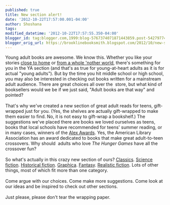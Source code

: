 ```yaml
---
published: true
title: New section alert!
date: '2012-10-22T17:57:00.001-04:00'
author: Shoshana
tags: 
modified_datetime: '2012-10-22T17:57:55.350-04:00'
blogger_id: tag:blogger.com,1999:blog-5767374071871443859.post-542797741817155130
blogger_orig_url: https://brooklinebooksmith.blogspot.com/2012/10/new-section-alert.html
---
```


Young adult books are awesome. We know this. Whether you like your stories <a href="https://www.brooklinebooksmith-shop.com/book/9780142413432">close to home</a> or <a href="https://www.brooklinebooksmith-shop.com/book/9780763645762">from a whole 'nother world</a>, there's something for you in the YA section (and that's as true for young-at-heart adults as it is for actual "young adults"). But by the time you hit middle school or high school, you may also be interested in checking out books written for a mainstream adult audience. There are great choices all over the &nbsp;store, but what kind of booksellers would we be if we just said, "Adult books are that way" and pointed?<br /><br />That's why we've created a new section of great adult reads for teens, gift-wrapped just for you. (Yes, the shelves are actually gift-wrapped to make them easier to find. No, it is not easy to gift-wrap a bookshelf.) The suggestions we've placed there are books we loved ourselves as teens, books that local schools have recommended for teens' summer reading, or in many cases, winners of the <a href="https://www.ala.org/yalsa/booklists/alex">Alex Awards</a>. Yes, the American Library Association has an award dedicated to books that make great adult-to-teen crossovers. Why should &nbsp;adults who love <i>The Hunger Games</i>&nbsp;have all the crossover fun?<br /><br />So what's actually in this crazy new section of ours? <a href="https://www.brooklinebooksmith-shop.com/book/9781402785313">Classics</a>. <a href="https://www.brooklinebooksmith-shop.com/book/9780345391803">Science fiction</a>. <a href="https://www.brooklinebooksmith-shop.com/book/9780060736262">Historical fiction</a>. <a href="https://www.brooklinebooksmith-shop.com/book/9780393338966">Graphica</a>. <a href="https://www.brooklinebooksmith-shop.com/book/9780061350962">Fantasy</a>. <a href="https://www.brooklinebooksmith-shop.com/book/9781400032716">Realistic fiction</a>. Lots of other things, most of which fit more than one category.<br /><br />Come argue with our choices. Come make more suggestions. Come look at our ideas and be inspired to check out other sections.<br /><br />Just please, please don't tear the wrapping paper.